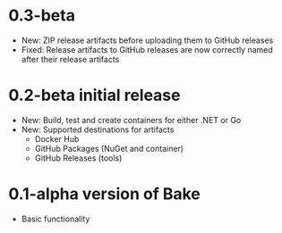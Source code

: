# 0.3-beta

* New: ZIP release artifacts before uploading them to GitHub releases
* Fixed: Release artifacts to GitHub releases are now correctly named
  after their release artifacts

# 0.2-beta initial release

* New: Build, test and create containers for either .NET or Go
* New: Supported destinations for artifacts
  * Docker Hub
  * GitHub Packages (NuGet and container)
  * GitHub Releases (tools)

# 0.1-alpha version of Bake

- Basic functionality
